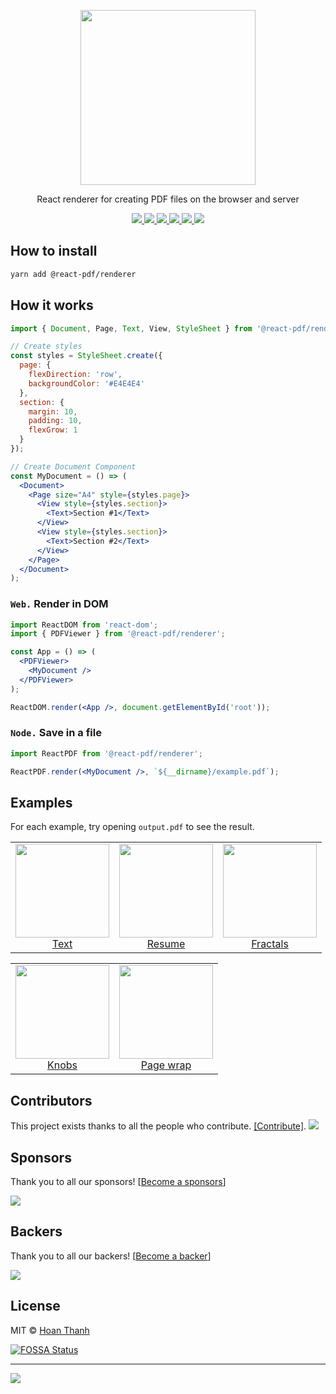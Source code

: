 <p align="center">
  <img src="https://user-images.githubusercontent.com/5600341/27505816-c8bc37aa-587f-11e7-9a86-08a2d081a8b9.png" height="280px">
  <p align="center">React renderer for creating PDF files on the browser and server<p>
  <p align="center">
    <a href="https://www.npmjs.com/package/@react-pdf/renderer">
      <img src="https://img.shields.io/npm/v/@react-pdf/renderer.svg" />
    </a>
    <a href="https://travis-ci.org/lvhoanthanh/react-pdf">
      <img src="https://img.shields.io/travis/lvhoanthanh/react-pdf.svg" />
    </a>
    <a href="https://github.com/lvhoanthanh/react-pdf/blob/master/LICENSE">
      <img src="https://img.shields.io/github/license/lvhoanthanh/react-pdf.svg" />
    </a>
    <a href="https://spectrum.chat/react-pdf">
      <img src="https://withspectrum.github.io/badge/badge.svg" />
    </a>
    <a href="https://github.com/prettier/prettier">
      <img src="https://img.shields.io/badge/styled_with-prettier-ff69b4.svg" />
    </a>
    <a href="https://app.fossa.com/projects/git%2Bgithub.com%2Ftaylorudell%2Freact-pdf?ref=badge_shield" alt="FOSSA Status"><img src="https://app.fossa.com/api/projects/git%2Bgithub.com%2Ftaylorudell%2Freact-pdf.svg?type=shield"/></a>
  </p>
</p>

## How to install
```sh
yarn add @react-pdf/renderer
```

## How it works

```jsx
import { Document, Page, Text, View, StyleSheet } from '@react-pdf/renderer';

// Create styles
const styles = StyleSheet.create({
  page: {
    flexDirection: 'row',
    backgroundColor: '#E4E4E4'
  },
  section: {
    margin: 10,
    padding: 10,
    flexGrow: 1
  }
});

// Create Document Component
const MyDocument = () => (
  <Document>
    <Page size="A4" style={styles.page}>
      <View style={styles.section}>
        <Text>Section #1</Text>
      </View>
      <View style={styles.section}>
        <Text>Section #2</Text>
      </View>
    </Page>
  </Document>
);
```

### `Web.` Render in DOM
```jsx
import ReactDOM from 'react-dom';
import { PDFViewer } from '@react-pdf/renderer';

const App = () => (
  <PDFViewer>
    <MyDocument />
  </PDFViewer>
);

ReactDOM.render(<App />, document.getElementById('root'));
```

### `Node.` Save in a file
```jsx
import ReactPDF from '@react-pdf/renderer';

ReactPDF.render(<MyDocument />, `${__dirname}/example.pdf`);
```

## Examples
For each example, try opening `output.pdf` to see the result.

<table>
	<tbody>
		<tr>
			<td align="center" valign="top">
				<a href="https://github.com/lvhoanthanh/react-pdf/tree/master/packages/examples/src/text/">
					<img width="150" height="150" src="https://github.com/lvhoanthanh/react-pdf/blob/master/packages/examples/src/text/thumb.png?raw=true">
				</a>
				<br>
				<a href="https://github.com/lvhoanthanh/react-pdf/tree/master/packages/examples/src/text/">Text</a>
			</td>
			<td align="center" valign="top">
				<a href="https://github.com/lvhoanthanh/react-pdf/tree/master/packages/examples/src/resume/">
					<img width="150" height="150" src="https://github.com/lvhoanthanh/react-pdf/blob/master/packages/examples/src/resume/thumb.png?raw=true">
				</a>
				<br>
				<a href="https://github.com/lvhoanthanh/react-pdf/tree/master/packages/examples/src/resume/">Resume</a>
			</td>
			<td align="center" valign="top">
				<a href="https://github.com/lvhoanthanh/react-pdf/tree/master/packages/examples/src/fractals/">
					<img width="150" height="150" src="https://github.com/lvhoanthanh/react-pdf/blob/master/packages/examples/src/fractals/thumb.png?raw=true">
				</a>
				<br>
				<a href="https://github.com/lvhoanthanh/react-pdf/tree/master/packages/examples/src/fractals/">Fractals</a>
			</td>
		</tr>
	</tbody>
</table>
<table>
	<tbody>
		<tr>
			<td align="center" valign="top">
				<a href="https://github.com/lvhoanthanh/react-pdf/tree/master/packages/examples/src/knobs/">
					<img width="150" height="150" src="https://github.com/lvhoanthanh/react-pdf/blob/master/packages/examples/src/knobs/thumb.png?raw=true">
				</a>
				<br>
				<a href="https://github.com/lvhoanthanh/react-pdf/tree/master/packages/examples/src/knobs/">Knobs</a>
			</td>
			<td align="center" valign="top">
				<a href="https://github.com/lvhoanthanh/react-pdf/tree/master/packages/examples/src/pageWrap/">
					<img width="150" height="150" src="https://github.com/lvhoanthanh/react-pdf/blob/master/packages/examples/src/pageWrap/thumb.png?raw=true">
				</a>
				<br>
				<a href="https://github.com/lvhoanthanh/react-pdf/tree/master/packages/examples/src/pageWrap/">Page wrap</a>
			</td>
		</tr>
	</tbody>
</table>

## Contributors

This project exists thanks to all the people who contribute. [[Contribute]](CONTRIBUTING.md).
<a href="https://github.com/lvhoanthanh/react-pdf/graphs/contributors"><img src="https://opencollective.com/react-pdf/contributors.svg?width=890" /></a>

## Sponsors

Thank you to all our sponsors! [[Become a sponsors](https://opencollective.com/react-pdf#sponsors)]

<a href="https://opencollective.com/react-pdf#sponsors" target="_blank"><img src="https://opencollective.com/react-pdf/sponsors.svg?width=890"></a>

## Backers

Thank you to all our backers! [[Become a backer](https://opencollective.com/react-pdf#backer)]

<a href="https://opencollective.com/react-pdf#backers" target="_blank"><img src="https://opencollective.com/react-pdf/backers.svg?width=890"></a>

## License

MIT © [Hoan Thanh](http://github.com/lvhoanthanh)

[![FOSSA Status](https://app.fossa.com/api/projects/git%2Bgithub.com%2Ftaylorudell%2Freact-pdf.svg?type=large)](https://app.fossa.com/projects/git%2Bgithub.com%2Ftaylorudell%2Freact-pdf?ref=badge_large)

---
![](https://img.shields.io/npm/dt/@react-pdf/renderer.svg?style=flat)
